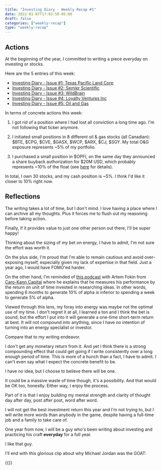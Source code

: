 ```yaml
---
title: "Investing Diary - Weekly Recap #1"
date: 2022-01-07T17:03:50-05:00
draft: false
categories: ["weekly-recap"]
type: "weekly-recap"
---
```


## Actions

At the beginning of the year, I committed to writing a piece everyday on investing or stocks.

Here are the 5 entries of this week:

- [Investing Diary - Issue #1: Texas Pacific Land Corp](/diary/investing-diary-0001)
- [Investing Diary - Issue #2: Semler Scientific](/diary/investing-diary-0002)
- [Investing Diary - Issue #3: WildBrain](/diary/investing-diary-0003)
- [Investing Diary - Issue #4: Loyalty Ventures Inc](/diary/investing-diary-0004)
- [Investing Diary - Issue #5: Oil and Gas](/diary/investing-diary-0005)

In terms of concrete actions this week:

1. I got rid of a position where I had lost all conviction a long time ago. I'm not following that ticker anymore.

2. I initiated small positions in 8 different oil & gas stocks (all Canadian): $BTE, $CPG, $CVE, $GASX, $WCP, $ARX, $CJ, $SGY. My total O&G exposure represents ~5% of my portfolio.

3. I purchased a small position in $OPFI, on the same day they announced a share buyback authorization for $20M USD, which probably represents ~10% of the float (see [here](https://twitter.com/Yield_Fanatic/status/1479076355497242626) for details).

In total, I own 30 stocks, and my cash position is ~5%. I think I'd like it closer to 10% right now.

## Reflections

The writing takes a lot of time, but I don't mind. I love having a place where I can archive all my thoughts. Plus it forces me to flush out my reasoning before taking action.

Finally, if it provides value to just one other person out there, I'll be super happy!

Thinking about the sizing of my bet on energy, I have to admit, I'm not sure the effort was worth it. 

On the plus side, I'm proud that I'm able to remain cautious and avoid over-exposing myself, especially given my lack of expertise in that field. Just a year ago, I would have FOMO'ed harder.

On the other hand, I'm reminded of [this podcast](https://www.youtube.com/watch?v=SH8BOZLuJOQ) with Artem Fokin from [Caro-Kann Capital](http://caro-kann-capital.com/) where he explains that he measures his performance by the return on unit of time invested in researching ideas. In other words, spending 6 months to generate 10% of alpha is inferior to spending a week to generate 5% of alpha.

Viewed through this lens, my foray into energy was maybe not the optimal use of my time. I don't regret it at all, I learned a ton and I think the bet is sound; but the effort I put into it will generate a one-time short-term return at best. It will not compound into anything, since I have no intention of turning into an energy specialist or investor.

Compare that to my writing endeavor. 

I don't get any monetary return from it. And yet I think there is a strong compounding effect that could get going if I write consistently over a long enough period of time. This is more of a hunch than a fact, I have to admit. I can't even say what I expect the concrete benefit to be. 

I have no idea, but I choose to believe there will be one. 

It could be a massive waste of time though, it's a possibility. And that would be OK too, honestly. Either way, I enjoy the process.

Part of it is that I enjoy building my mental strength and clarity of thought day after day, post after post, word after word.

I will not get the best investment return this year and I'm not trying to, but I will write more words than anybody in the game, despite having a full-time job and a family to take care of.

One year from now, I will be a guy who's been writing about investing and practicing his craft **everyday** for a full year.

I like that guy.

I'll end with this glorious clip about why Michael Jordan was the GOAT:

{{<youtube w-VPnEaLgXU>}}



